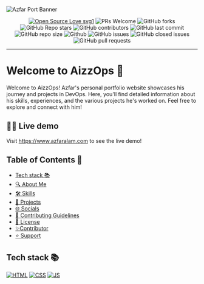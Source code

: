 
![Azfar Port Banner](https://github.com/mdazfar2/AizzOps/assets/100375390/8b3a50de-ee34-4794-a14d-fe2e165f304f)


<!--![Azfar Portfolioo0](https://github.com/mdazfar2/AizzOps/assets/100375390/7848d085-8e3e-4172-baef-dbcbed1e2cfc) -->

<!-------------------------------------------------------------------------------------------------------------------------------------->

<div align="center">
<p>

[![Open Source Love svg1](https://badges.frapsoft.com/os/v1/open-source.svg?v=103)](https://github.com/ellerbrock/open-source-badges/)
![PRs Welcome](https://img.shields.io/badge/PRs-welcome-brightgreen.svg?style=flat)
![GitHub forks](https://img.shields.io/github/forks/mdazfar2/AizzOps)
![GitHub Repo stars](https://img.shields.io/github/stars/mdazfar2/AizzOps)
![GitHub contributors](https://img.shields.io/github/contributors/mdazfar2/AizzOps)
![GitHub last commit](https://img.shields.io/github/last-commit/mdazfar2/AizzOps)
![GitHub repo size](https://img.shields.io/github/repo-size/mdazfar2/AizzOps)
![Github](https://img.shields.io/github/license/mdazfar2/AizzOps)
![GitHub issues](https://img.shields.io/github/issues/mdazfar2/AizzOps)
![GitHub closed issues](https://img.shields.io/github/issues-closed-raw/mdazfar2/AizzOps)
![GitHub pull requests](https://img.shields.io/github/issues-pr/mdazfar2/AizzOps)

</p>
</div>

<hr/>

<a name="Welcome to AizzOps"></a>

# Welcome to AizzOps 👋
Welcome to AizzOps! Azfar's personal portfolio website showcases his journey and projects in DevOps. Here, you'll find detailed information about his skills, experiences, and the various projects he's worked on. Feel free to explore and connect with him!

<a name="demo"></a>
## 👩‍💻 Live demo 

Visit https://www.azfaralam.com to see the live demo!

## Table of Contents 🧾

- [Tech stack 📚](#tech-stack-)
- [🔍 About Me](##about-me)
- [🛠️ Skills](##skills) 
- [📁 Projects](##projects) 
- [🌐 Socials](##contact)
- [🤝 Contributing Guidelines](##contributing-guidelines)
- [🔖 License](##license)
- [✨Contributor](##contributor)
- [⭐ Support](##support)

<!----------------    Technology Used                  ----------------------------------------------------------------------------------->


## Tech stack 📚

<p>

 <a href="https://www.w3schools.com/html/"> <img src="https://img.icons8.com/color/70/000000/html-5--v1.png" alt="HTML" /></a>
  <a href="https://www.w3schools.com/css/"> <img src="https://img.icons8.com/color/70/000000/css3.png" alt="CSS" /></a>
  <a href="https://www.w3schools.com/js/"><img src="https://img.icons8.com/color/70/000000/javascript--v1.png" alt="JS" /></a>
</p>

